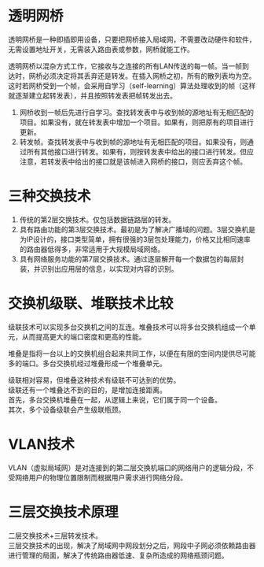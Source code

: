 透明网桥
============
透明网桥是一种即插即用设备，只要把网桥接入局域网，不需要改动硬件和软件，无需设置地址开关，无需装入路由表或参数，网桥就能工作。

透明网桥以混杂方式工作，它接收与之连接的所有LAN传送的每一帧。当一帧到达时，网桥必须决定将其丢弃还是转发。在插入网桥之初，所有的散列表均为空。这时若网桥受到一个帧，会采用自学习（self-learning）算法处理收到的帧（这样就逐渐建立起转发表），并且按照转发表把帧转发出去。

1. 网桥收到一帧后先进行自学习。查找转发表中与收到帧的源地址有无相匹配的项目。如果没有，就在转发表中增加一个项目。如果有，则把原有的项目进行更新。
2. 转发帧。查找转发表中与收到帧的源地址有无相匹配的项目。如果没有，则通过所有其他接口进行转发。如果有，则按转发表中给出的接口进行转发。但应注意，若转发表中给出的接口就是该帧进入网桥的接口，则应丢弃这个帧。

三种交换技术
==========
1. 传统的第2层交换技术。仅包括数据链路层的转发。
2. 具有路由功能的第3层交换技术。最初是为了解决广播域的问题。3层交换机是为IP设计的，接口类型简单，拥有很强的3层包处理能力，价格又比相同速率的路由器低得多，非常适用于大规模局域网络。
3. 具有网络服务功能的第7层交换技术。通过逐层解开每一个数据包的每层封装，并识别出应用层的信息，以实现对内容的识别。

交换机级联、堆联技术比较
====================
级联技术可以实现多台交换机之间的互连。堆叠技术可以将多台交换机组成一个单元，从而提高更大的端口密度和更高的性能。

堆叠是指将一台以上的交换机组合起来共同工作，以便在有限的空间内提供尽可能多的端口。多台交换机经过堆叠形成一个堆叠单元。

级联相对容易，但堆叠这种技术有级联不可达到的优势。  
级联还有一个堆叠达不到的目的，是增加连接距离。  
首先，多台交换机堆叠在一起，从逻辑上来说，它们属于同一个设备。  
其次，多个设备级联会产生级联瓶颈。

VLAN技术
========
VLAN（虚拟局域网）是对连接到的第二层交换机端口的网络用户的逻辑分段，不受网络用户的物理位置限制而根据用户需求进行网络分段。

三层交换技术原理
================
二层交换技术+三层转发技术。  
三层交换技术的出现，解决了局域网中网段划分之后，网段中子网必须依赖路由器进行管理的局面，解决了传统路由器低速、复杂所造成的网络瓶颈问题。
